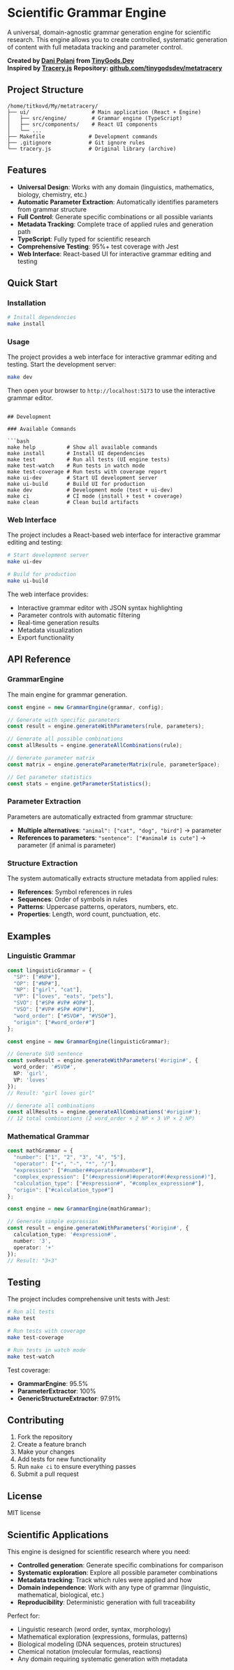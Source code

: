 # Scientific Grammar Engine

A universal, domain-agnostic grammar generation engine for scientific research. This engine allows you to create controlled, systematic generation of content with full metadata tracking and parameter control.

**Created by [Dani Polani](https://tinygods.dev) from [TinyGods.Dev](https://tinygods.dev)**  
**Inspired by [Tracery.js](https://github.com/galaxykate/tracery)** 
**Repository: [github.com/tinygodsdev/metatracery](https://github.com/tinygodsdev/metatracery)**

## Project Structure

```
/home/titkovd/My/metatracery/
├── ui/                    # Main application (React + Engine)
│   ├── src/engine/        # Grammar engine (TypeScript)
│   ├── src/components/    # React UI components
│   └── ...
├── Makefile              # Development commands
├── .gitignore            # Git ignore rules
└── tracery.js            # Original library (archive)
```

## Features

- **Universal Design**: Works with any domain (linguistics, mathematics, biology, chemistry, etc.)
- **Automatic Parameter Extraction**: Automatically identifies parameters from grammar structure
- **Full Control**: Generate specific combinations or all possible variants
- **Metadata Tracking**: Complete trace of applied rules and generation path
- **TypeScript**: Fully typed for scientific research
- **Comprehensive Testing**: 95%+ test coverage with Jest
- **Web Interface**: React-based UI for interactive grammar editing and testing

## Quick Start

### Installation

```bash
# Install dependencies
make install
```

### Usage

The project provides a web interface for interactive grammar editing and testing. Start the development server:

```bash
make dev
```

Then open your browser to `http://localhost:5173` to use the interactive grammar editor.
```

## Development

### Available Commands

```bash
make help          # Show all available commands
make install       # Install UI dependencies
make test          # Run all tests (UI engine tests)
make test-watch    # Run tests in watch mode
make test-coverage # Run tests with coverage report
make ui-dev        # Start UI development server
make ui-build      # Build UI for production
make dev           # Development mode (test + ui-dev)
make ci            # CI mode (install + test + coverage)
make clean         # Clean build artifacts
```

### Web Interface

The project includes a React-based web interface for interactive grammar editing and testing:

```bash
# Start development server
make ui-dev

# Build for production
make ui-build
```

The web interface provides:
- Interactive grammar editor with JSON syntax highlighting
- Parameter controls with automatic filtering
- Real-time generation results
- Metadata visualization
- Export functionality


## API Reference

### GrammarEngine

The main engine for grammar generation.

```typescript
const engine = new GrammarEngine(grammar, config);

// Generate with specific parameters
const result = engine.generateWithParameters(rule, parameters);

// Generate all possible combinations
const allResults = engine.generateAllCombinations(rule);

// Generate parameter matrix
const matrix = engine.generateParameterMatrix(rule, parameterSpace);

// Get parameter statistics
const stats = engine.getParameterStatistics();
```

### Parameter Extraction

Parameters are automatically extracted from grammar structure:

- **Multiple alternatives**: `"animal": ["cat", "dog", "bird"]` → parameter
- **References to parameters**: `"sentence": ["#animal# is cute"]` → parameter (if animal is parameter)

### Structure Extraction

The system automatically extracts structure metadata from applied rules:

- **References**: Symbol references in rules
- **Sequences**: Order of symbols in rules
- **Patterns**: Uppercase patterns, operators, numbers, etc.
- **Properties**: Length, word count, punctuation, etc.

## Examples

### Linguistic Grammar

```typescript
const linguisticGrammar = {
  "SP": ["#NP#"],
  "OP": ["#NP#"],
  "NP": ["girl", "cat"],
  "VP": ["loves", "eats", "pets"],
  "SVO": ["#SP# #VP# #OP#"],
  "VSO": ["#VP# #SP# #OP#"],
  "word_order": ["#SVO#", "#VSO#"],
  "origin": ["#word_order#"]
};

const engine = new GrammarEngine(linguisticGrammar);

// Generate SVO sentence
const svoResult = engine.generateWithParameters('#origin#', {
  word_order: '#SVO#',
  NP: 'girl',
  VP: 'loves'
});
// Result: "girl loves girl"

// Generate all combinations
const allResults = engine.generateAllCombinations('#origin#');
// 12 total combinations (2 word_order × 2 NP × 3 VP × 2 NP)
```

### Mathematical Grammar

```typescript
const mathGrammar = {
  "number": ["1", "2", "3", "4", "5"],
  "operator": ["+", "-", "*", "/"],
  "expression": ["#number##operator##number#"],
  "complex_expression": ["(#expression#)#operator#(#expression#)"],
  "calculation_type": ["#expression#", "#complex_expression#"],
  "origin": ["#calculation_type#"]
};

const engine = new GrammarEngine(mathGrammar);

// Generate simple expression
const result = engine.generateWithParameters('#origin#', {
  calculation_type: '#expression#',
  number: '3',
  operator: '+'
});
// Result: "3+3"
```

## Testing

The project includes comprehensive unit tests with Jest:

```bash
# Run all tests
make test

# Run tests with coverage
make test-coverage

# Run tests in watch mode
make test-watch
```

Test coverage:
- **GrammarEngine**: 95.5%
- **ParameterExtractor**: 100%
- **GenericStructureExtractor**: 97.91%

## Contributing

1. Fork the repository
2. Create a feature branch
3. Make your changes
4. Add tests for new functionality
5. Run `make ci` to ensure everything passes
6. Submit a pull request

## License

MIT license 

## Scientific Applications

This engine is designed for scientific research where you need:

- **Controlled generation**: Generate specific combinations for comparison
- **Systematic exploration**: Explore all possible parameter combinations
- **Metadata tracking**: Track which rules were applied and how
- **Domain independence**: Work with any type of grammar (linguistic, mathematical, biological, etc.)
- **Reproducibility**: Deterministic generation with full traceability

Perfect for:
- Linguistic research (word order, syntax, morphology)
- Mathematical exploration (expressions, formulas, patterns)
- Biological modeling (DNA sequences, protein structures)
- Chemical notation (molecular formulas, reactions)
- Any domain requiring systematic generation with metadata
